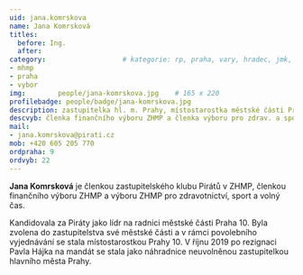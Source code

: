 ```yaml
---
uid: jana.komrskova
name: Jana Komrsková
titles:
  before: Ing. 
  after:
category:                 	# kategorie: rp, praha, vary, hradec, jmk, senat
- mhmp
- praha
- vybor
img: 		people/jana-komrskova.jpg    # 165 x 220
profilebadge: people/badge/jana-komrskova.jpg
description: zastupitelka hl. m. Prahy, místostarostka městské části Praha 10 za Piráty    	# kratký popis, max 160 znaků
descvyb: členka finančního výboru ZHMP a členka výboru pro zdrav. a sport
mail:
- jana.komrskova@pirati.cz
mob: +420 605 205 770
ordpraha: 9
ordvyb: 22
---
```


**Jana Komrsková** je členkou zastupitelského klubu Pirátů v ZHMP, členkou finančního výboru ZHMP a výboru ZHMP pro zdravotnictví, sport a volný čas.

Kandidovala za Piráty jako lídr na radnici městské části Praha 10. Byla zvolena do zastupitelstva své městské části a v rámci povolebního vyjednávání se stala místostarostkou Prahy 10. V říjnu 2019 po rezignaci Pavla Hájka na mandát se stala jako náhradnice neuvolněnou zastupitelkou hlavního města Prahy. 
